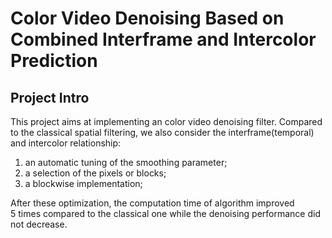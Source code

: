 # Color Video Denoising Based on Combined Interframe and Intercolor Prediction

## Project Intro

This project aims at implementing an color video denoising filter. Compared to the classical spatial filtering, we also consider the interframe(temporal) and intercolor relationship:
1) an automatic tuning of the smoothing parameter;
2) a selection of the pixels or blocks;
3) a blockwise implementation;

After these optimization, the computation time of algorithm improved 5 times compared to the classical one while the denoising performance did not decrease.


